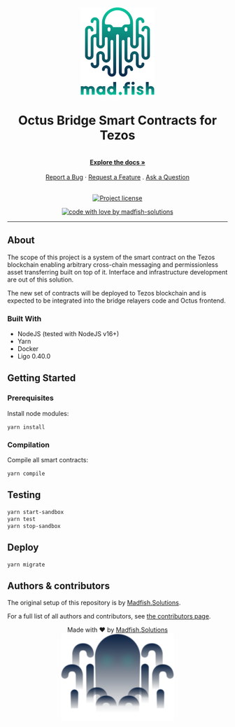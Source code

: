 <h1 align="center">
  <a href="https://github.com/madfish-solutions/octus-bridge-core">
    <!-- Please provide path to your logo here -->
    <img src="docs/images/logo.svg" alt="Logo" height="200">
  </a>
  <br />
  <br />
  Octus Bridge Smart Contracts for Tezos
</h1>

<div align="center">
  <br />
  <a href="#about"><strong>Explore the docs »</strong></a>
  <br />
  <br />
  <a href="https://github.com/madfish-solutions/octus-bridge-core/issues/new?assignees=&labels=bug&template=01_BUG_REPORT.md&title=bug%3A+">Report a Bug</a>
  ·
  <a href="https://github.com/madfish-solutions/octus-bridge-core/issues/new?assignees=&labels=enhancement&template=02_FEATURE_REQUEST.md&title=feat%3A+">Request a Feature</a>
  .
  <a href="https://github.com/madfish-solutions/octus-bridge-core/issues/new?assignees=&labels=question&template=04_SUPPORT_QUESTION.md&title=support%3A+">Ask a Question</a>
</div>

<div align="center">
<br />

[![Project license](https://img.shields.io/github/license/madfish-solutions/octus-bridge-core.svg?style=flat-square)](LICENSE)

[![code with love by madfish-solutions](https://img.shields.io/badge/%3C%2F%3E%20with%20%E2%99%A5%20by-madfish--solutions-ff1414?style=flat-square)](https://github.com/madfish-solutions)

</div>

---

## About

The scope of this project is a system of the smart contract on the Tezos blockchain enabling arbitrary cross-chain messaging and permissionless asset transferring built on top of it. Interface and infrastructure development are out of this solution.

The new set of contracts will be deployed to Tezos blockchain and is expected to be integrated into the bridge relayers code and Octus frontend.

### Built With

- NodeJS (tested with NodeJS v16+)
- Yarn
- Docker
- Ligo 0.40.0

## Getting Started

### Prerequisites

Install node modules:

```shell
yarn install
```

### Compilation

Compile all smart contracts:

```shell
yarn compile
```

## Testing

```shell
yarn start-sandbox
yarn test
yarn stop-sandbox
```

## Deploy

```shell
yarn migrate
```

## Authors & contributors

The original setup of this repository is by [Madfish.Solutions](https://github.com/madfish-solutions).

For a full list of all authors and contributors, see [the contributors page](https://github.com/madfish-solutions/octus-bridge-core/contributors).

<p align="center"> Made with ❤️ by <a href=https://www.madfish.solutions>Madfish.Solutions</a>
<br />
<img src="docs/images/logo_big.svg" alt="Logo" height="200">
</p>
